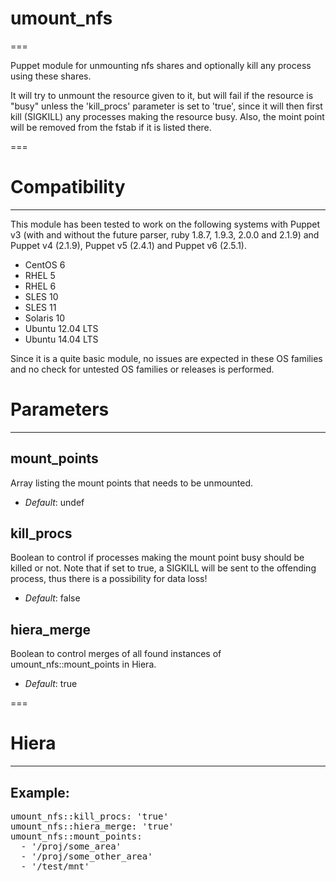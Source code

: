 # umount_nfs
===

Puppet module for unmounting nfs shares and optionally kill any process using these shares.

It will try to unmount the resource given to it, but will fail if the resource is "busy" unless the 'kill_procs' parameter is set to 'true', since it will then first kill (SIGKILL) any processes making the resource busy. Also, the moint point will be removed from the fstab if it is listed there.

===


# Compatibility
---------------
This module has been tested to work on the following systems with Puppet v3 (with and without the future parser, ruby 1.8.7, 1.9.3, 2.0.0 and 2.1.9) and Puppet v4 (2.1.9), Puppet v5 (2.4.1) and Puppet v6 (2.5.1).

 * CentOS 6
 * RHEL 5
 * RHEL 6
 * SLES 10
 * SLES 11
 * Solaris 10
 * Ubuntu 12.04 LTS
 * Ubuntu 14.04 LTS

Since it is a quite basic module, no issues are expected in these OS families and no check for untested OS families or releases is performed.

# Parameters
------------

mount_points
------------
Array listing the mount points that needs to be unmounted.

- *Default*: undef

kill_procs
----------
Boolean to control if processes making the mount point busy should be killed or not. Note that if set to true, a SIGKILL will be sent to the offending process, thus there is a possibility for data loss!

- *Default*: false

hiera_merge
-----------
Boolean to control merges of all found instances of umount_nfs::mount_points in Hiera.

- *Default*: true

===


# Hiera
-------

## Example:
<pre>
umount_nfs::kill_procs: 'true'
umount_nfs::hiera_merge: 'true'
umount_nfs::mount_points:
  - '/proj/some_area'
  - '/proj/some_other_area'
  - '/test/mnt'
</pre>

